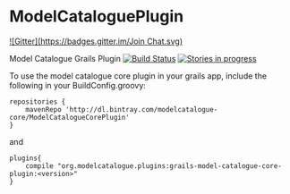 ModelCataloguePlugin
====================
[![Gitter](https://badges.gitter.im/Join Chat.svg)](https://gitter.im/MetadataRegistry/ModelCataloguePlugin?utm_source=badge&utm_medium=badge&utm_campaign=pr-badge&utm_content=badge)

Model Catalogue Grails Plugin [![Build Status](https://metadata.ci.cloudbees.com/job/ModelCatalogueCorePluginDevelop/badge/icon)](https://metadata.ci.cloudbees.com/job/ModelCatalogueCorePluginDevelop/) [![Stories in progress](https://badge.waffle.io/metadataregistry/modelcatalogueplugin.png?label=in+progress&title=In+Progress)](http://waffle.io/metadataregistry/modelcatalogueplugin)

To use the model catalogue core plugin in your grails app, include the following in your BuildConfig.groovy:

```
repositories {	 
    mavenRepo 'http://dl.bintray.com/modelcatalogue-core/ModelCatalogueCorePlugin'
}
```

and 

```
plugins{ 
    compile "org.modelcatalogue.plugins:grails-model-catalogue-core-plugin:<version>"
}
```


